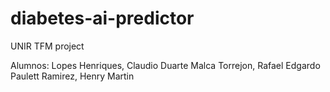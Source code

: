 # diabetes-ai-predictor
UNIR TFM project

Alumnos:
Lopes Henriques, Claudio Duarte 
Malca Torrejon, Rafael Edgardo 
Paulett Ramirez, Henry Martin 